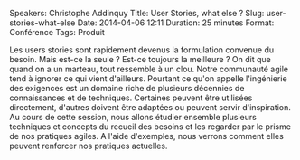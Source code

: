 Speakers: Christophe Addinquy
Title: User Stories, what else ? 
Slug: user-stories-what-else
Date: 2014-04-06 12:11
Duration: 25 minutes
Format: Conférence
Tags: Produit


Les users stories sont rapidement devenus la formulation convenue du besoin. Mais est-ce la seule ? Est-ce toujours la meilleure ? On dit que quand on a un marteau, tout ressemble à un clou. Notre communauté agile tend à ignorer ce qui vient d'ailleurs. Pourtant ce qu'on appelle l'ingénierie des exigences est un domaine riche de plusieurs décennies de connaissances et de techniques. Certaines peuvent être utilisées directement, d'autres doivent être adaptées ou peuvent servir d'inspiration. 
Au cours de cette session, nous allons étudier ensemble plusieurs techniques et concepts du recueil des besoins et les regarder par le prisme de nos pratiques agiles. A l'aide d'exemples, nous verrons comment elles peuvent renforcer nos pratiques actuelles.

